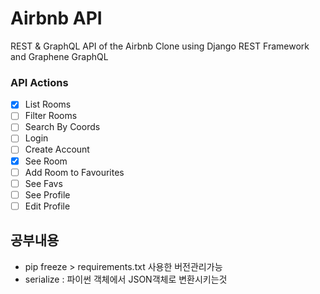 # Airbnb API

REST & GraphQL API of the Airbnb Clone using Django REST Framework and Graphene GraphQL

### API Actions

- [x] List Rooms
- [ ] Filter Rooms
- [ ] Search By Coords
- [ ] Login
- [ ] Create Account
- [x] See Room
- [ ] Add Room to Favourites
- [ ] See Favs
- [ ] See Profile
- [ ] Edit Profile

## 공부내용

- pip freeze > requirements.txt 사용한 버전관리가능
- serialize : 파이썬 객체에서 JSON객체로 변환시키는것
  <!-- 2.3 -->
